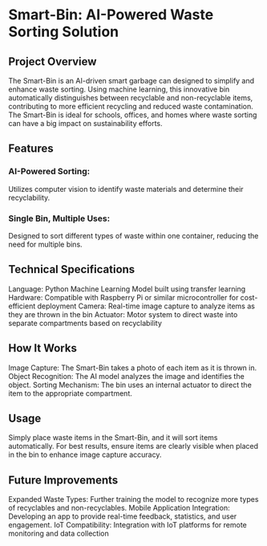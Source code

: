 # Smart-Bin: AI-Powered Waste Sorting Solution

## Project Overview

The Smart-Bin is an AI-driven smart garbage can designed to simplify and enhance waste sorting. Using machine learning, this innovative bin automatically distinguishes between recyclable and non-recyclable items, contributing to more efficient recycling and reduced waste contamination. The Smart-Bin is ideal for schools, offices, and homes where waste sorting can have a big impact on sustainability efforts.

## Features
### AI-Powered Sorting: 
Utilizes computer vision to identify waste materials and determine their recyclability.
### Single Bin, Multiple Uses: 
Designed to sort different types of waste within one container, reducing the need for multiple bins.

## Technical Specifications
Language: Python
Machine Learning Model built using transfer learning
Hardware: Compatible with Raspberry Pi or similar microcontroller for cost-efficient deployment
Camera: Real-time image capture to analyze items as they are thrown in the bin
Actuator: Motor system to direct waste into separate compartments based on recyclability

## How It Works
Image Capture: The Smart-Bin takes a photo of each item as it is thrown in.
Object Recognition: The AI model analyzes the image and identifies the object.
Sorting Mechanism: The bin uses an internal actuator to direct the item to the appropriate compartment.

## Usage

Simply place waste items in the Smart-Bin, and it will sort items automatically.
For best results, ensure items are clearly visible when placed in the bin to enhance image capture accuracy.

## Future Improvements
Expanded Waste Types: Further training the model to recognize more types of recyclables and non-recyclables.
Mobile Application Integration: Developing an app to provide real-time feedback, statistics, and user engagement.
IoT Compatibility: Integration with IoT platforms for remote monitoring and data collection
